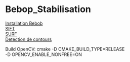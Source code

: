 # Bebop_Stabilisation

[Installation Bebob](https://bebop-autonomy.readthedocs.io/en/latest/installation.html)  
[SIFT](https://www.cs.ubc.ca/~lowe/papers/ijcv04.pdf)  
[SURF](https://link.springer.com/chapter/10.1007/11744023_32)  
[Detection de contours](https://docs.opencv.org/master/df/d0d/tutorial_find_contours.html)  

Build OpenCV:
cmake -D CMAKE_BUILD_TYPE=RELEASE \
    -D OPENCV_ENABLE_NONFREE=ON
